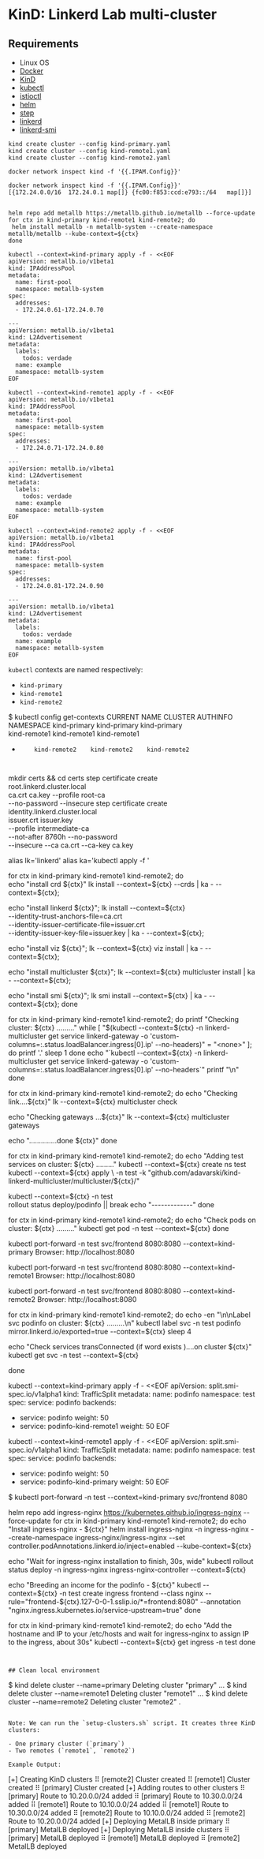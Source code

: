 # KinD: Linkerd Lab multi-cluster


## Requirements

- Linux OS
- [Docker](https://docs.docker.com/)
- [KinD](https://kind.sigs.k8s.io/)
- [kubectl](https://kubernetes.io/docs/reference/kubectl/)
- [istioctl](https://istio.io/latest/docs/setup/install/istioctl/)
- [helm](https://helm.sh/docs/intro/install/)
- [step](https://smallstep.com/docs/step-cli/installation)
- [linkerd](https://linkerd.io/2.13/getting-started/#step-1-install-the-cli)
- [linkerd-smi](https://linkerd.io/2.13/tasks/linkerd-smi/#cli)


```
kind create cluster --config kind-primary.yaml
kind create cluster --config kind-remote1.yaml
kind create cluster --config kind-remote2.yaml

docker network inspect kind -f '{{.IPAM.Config}}'

docker network inspect kind -f '{{.IPAM.Config}}'
[{172.24.0.0/16  172.24.0.1 map[]} {fc00:f853:ccd:e793::/64   map[]}]


helm repo add metallb https://metallb.github.io/metallb --force-update
for ctx in kind-primary kind-remote1 kind-remote2; do
 helm install metallb -n metallb-system --create-namespace metallb/metallb --kube-context=${ctx}
done

kubectl --context=kind-primary apply -f - <<EOF
apiVersion: metallb.io/v1beta1
kind: IPAddressPool
metadata:
  name: first-pool
  namespace: metallb-system
spec:
  addresses:
  - 172.24.0.61-172.24.0.70

---
apiVersion: metallb.io/v1beta1
kind: L2Advertisement
metadata:
  labels:
    todos: verdade
  name: example
  namespace: metallb-system
EOF

kubectl --context=kind-remote1 apply -f - <<EOF
apiVersion: metallb.io/v1beta1
kind: IPAddressPool
metadata:
  name: first-pool
  namespace: metallb-system
spec:
  addresses:
  - 172.24.0.71-172.24.0.80

---
apiVersion: metallb.io/v1beta1
kind: L2Advertisement
metadata:
  labels:
    todos: verdade
  name: example
  namespace: metallb-system
EOF

kubectl --context=kind-remote2 apply -f - <<EOF
apiVersion: metallb.io/v1beta1
kind: IPAddressPool
metadata:
  name: first-pool
  namespace: metallb-system
spec:
  addresses:
  - 172.24.0.81-172.24.0.90

---
apiVersion: metallb.io/v1beta1
kind: L2Advertisement
metadata:
  labels:
    todos: verdade
  name: example
  namespace: metallb-system
EOF

```


`kubectl` contexts are named respectively:

- `kind-primary`
- `kind-remote1`
- `kind-remote2`



$ kubectl config get-contexts 
CURRENT   NAME            CLUSTER         AUTHINFO        NAMESPACE
          kind-primary   kind-primary   kind-primary   
          kind-remote1    kind-remote1    kind-remote1    
*         kind-remote2    kind-remote2    kind-remote2  

```


```

mkdir certs && cd certs
step certificate create \
  root.linkerd.cluster.local \
  ca.crt ca.key --profile root-ca \
  --no-password --insecure
step certificate create \
  identity.linkerd.cluster.local \
  issuer.crt issuer.key \
  --profile intermediate-ca \
  --not-after 8760h --no-password \
  --insecure --ca ca.crt --ca-key ca.key

alias lk='linkerd'
alias ka='kubectl apply -f '

for ctx in kind-primary kind-remote1 kind-remote2; do                   
  echo "install crd ${ctx}"
  lk install --context=${ctx} --crds | ka - --context=${ctx};

  echo "install linkerd ${ctx}";
  lk install --context=${ctx} \
    --identity-trust-anchors-file=ca.crt \
    --identity-issuer-certificate-file=issuer.crt \
    --identity-issuer-key-file=issuer.key | ka - --context=${ctx};

  echo "install viz ${ctx}";
  lk --context=${ctx} viz install | ka - --context=${ctx};

  echo "install multicluster ${ctx}";    
  lk --context=${ctx} multicluster install | ka - --context=${ctx};

  echo "install smi ${ctx}";        
  lk smi install --context=${ctx}  | ka - --context=${ctx};
done

for ctx in kind-primary kind-remote1 kind-remote2; do
  printf "Checking cluster: ${ctx} ........."
  while [ "$(kubectl --context=${ctx} -n linkerd-multicluster get service linkerd-gateway -o 'custom-columns=:.status.loadBalancer.ingress[0].ip' --no-headers)" = "<none>" ]; do
      printf '.'
      sleep 1
  done
  echo "`kubectl --context=${ctx} -n linkerd-multicluster get service linkerd-gateway -o 'custom-columns=:.status.loadBalancer.ingress[0].ip' --no-headers`"
  printf "\n"
done


for ctx in kind-primary kind-remote1 kind-remote2; do
  echo "Checking link....${ctx}"
  lk --context=${ctx} multicluster check

  echo "Checking gateways ...${ctx}"
  lk --context=${ctx} multicluster gateways

  echo "..............done ${ctx}"
done


for ctx in kind-primary kind-remote1 kind-remote2; do
  echo "Adding test services on cluster: ${ctx} ........."
  kubectl --context=${ctx} create ns test
  kubectl --context=${ctx} apply \
    -n test -k "github.com/adavarski/kind-linkerd-multicluster/multicluster/${ctx}/"

  kubectl --context=${ctx} -n test \
    rollout status deploy/podinfo || break
  echo "-------------"
done


for ctx in kind-primary kind-remote1 kind-remote2; do
  echo "Check pods on cluster: ${ctx} ........."
  kubectl get pod -n test --context=${ctx}
done

kubectl port-forward -n test svc/frontend 8080:8080 --context=kind-primary
Browser: http://localhost:8080

kubectl port-forward -n test svc/frontend 8080:8080 --context=kind-remote1
Browser: http://localhost:8080

kubectl port-forward -n test svc/frontend 8080:8080 --context=kind-remote2
Browser: http://localhost:8080

for ctx in kind-primary kind-remote1 kind-remote2; do
  echo -en "\n\nLabel svc podinfo on cluster: ${ctx} .........\n"
  kubectl label svc -n test podinfo mirror.linkerd.io/exported=true --context=${ctx}
  sleep 4

  echo "Check services transConnected (if word exists )....on cluster ${ctx}"
  kubectl get svc -n test --context=${ctx}

done


kubectl --context=kind-primary apply -f - <<EOF
apiVersion: split.smi-spec.io/v1alpha1
kind: TrafficSplit
metadata:
  name: podinfo
  namespace: test
spec:
  service: podinfo
  backends:
  - service: podinfo
    weight: 50
  - service: podinfo-kind-remote1
    weight: 50
EOF    

kubectl --context=kind-remote1 apply -f - <<EOF
apiVersion: split.smi-spec.io/v1alpha1
kind: TrafficSplit
metadata:
  name: podinfo
  namespace: test
spec:
  service: podinfo
  backends:
  - service: podinfo
    weight: 50
  - service: podinfo-kind-primary
    weight: 50
EOF    

$ kubectl port-forward -n test --context=kind-primary svc/frontend 8080

helm repo add ingress-nginx https://kubernetes.github.io/ingress-nginx --force-update
for ctx in kind-primary kind-remote1 kind-remote2; do
  echo "Install ingress-nginx - ${ctx}"
  helm install ingress-nginx -n ingress-nginx --create-namespace ingress-nginx/ingress-nginx --set controller.podAnnotations.linkerd.io/inject=enabled --kube-context=${ctx}
  
  echo "Wait for ingress-nginx installation to finish, 30s, wide"
  kubectl rollout status deploy -n ingress-nginx ingress-nginx-controller --context=${ctx}

  echo "Breeding an income for the podinfo - ${ctx}"
  kubectl --context=${ctx} -n test create ingress frontend --class nginx --rule="frontend-${ctx}.127-0-0-1.sslip.io/*=frontend:8080" --annotation "nginx.ingress.kubernetes.io/service-upstream=true"
done


for ctx in kind-primary kind-remote1 kind-remote2; do
  echo "Add the hostname and IP to your /etc/hosts and wait for ingress-nginx to assign IP to the ingress, about 30s"
  kubectl --context=${ctx} get ingress -n test 
done
```


## Clean local environment
```
$ kind delete cluster --name=primary
Deleting cluster "primary" ...
$ kind delete cluster --name=remote1
Deleting cluster "remote1" ...
$ kind delete cluster --name=remote2
Deleting cluster "remote2" .
```

Note: We can run the `setup-clusters.sh` script. It creates three KinD clusters:

- One primary cluster (`primary`)
- Two remotes (`remote1`, `remote2`)

Example Output:

```

[+] Creating KinD clusters
   ⠿ [remote2] Cluster created
   ⠿ [remote1] Cluster created
   ⠿ [primary] Cluster created
[+] Adding routes to other clusters
   ⠿ [primary] Route to 10.20.0.0/24 added
   ⠿ [primary] Route to 10.30.0.0/24 added
   ⠿ [remote1] Route to 10.10.0.0/24 added
   ⠿ [remote1] Route to 10.30.0.0/24 added
   ⠿ [remote2] Route to 10.10.0.0/24 added
   ⠿ [remote2] Route to 10.20.0.0/24 added
[+] Deploying MetalLB inside primary
   ⠿ [primary] MetalLB deployed
[+] Deploying MetalLB inside clusters
   ⠿ [primary] MetalLB deployed
   ⠿ [remote1] MetalLB deployed
   ⠿ [remote2] MetalLB deployed

```
